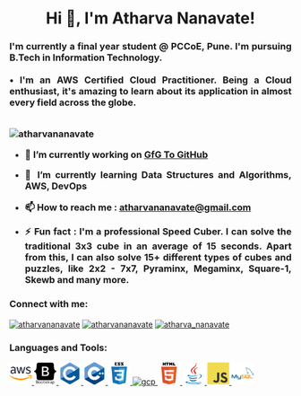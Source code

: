 <h1 align="center">Hi 👋, I'm Atharva Nanavate!</h1>
<h3 align="justify">I'm currently a final year student @ PCCoE, Pune. I'm pursuing B.Tech in Information Technology. 
  <br><br>
  • I'm an AWS Certified Cloud Practitioner. Being a Cloud enthusiast, it's amazing to learn about its application in almost every field across the globe. 
  <br><br>

<p align="left"> <img src="https://komarev.com/ghpvc/?username=atharvananavate&label=Profile%20views&color=0e75b6&style=flat" alt="atharvananavate" /> </p>

- 🔭 I’m currently working on [GfG To GitHub](https://github.com/AtharvaNanavate/GfG-To-GitHub)

- 🌱 I’m currently learning **Data Structures and Algorithms, AWS, DevOps**

- 📫 How to reach me : **atharvananavate@gmail.com**

- ⚡ Fun fact : **I'm a professional Speed Cuber. I can solve the traditional 3x3 cube in an average of 15 seconds. Apart from this, I can also solve 15+ different types of cubes and puzzles, like 2x2 - 7x7, Pyraminx, Megaminx, Square-1, Skewb and many more.**

<h3 align="left">Connect with me:</h3>
<p align="left">
<a href="https://linkedin.com/in/atharvananavate" target="blank"><img align="center" src="https://raw.githubusercontent.com/rahuldkjain/github-profile-readme-generator/master/src/images/icons/Social/linked-in-alt.svg" alt="atharvananavate" height="30" width="40" /></a>
<a href="https://www.leetcode.com/atharvananavate" target="blank"><img align="center" src="https://raw.githubusercontent.com/rahuldkjain/github-profile-readme-generator/master/src/images/icons/Social/leet-code.svg" alt="atharvananavate" height="30" width="40" /></a>
<a href="https://auth.geeksforgeeks.org/user/atharva_nanavate" target="blank"><img align="center" src="https://raw.githubusercontent.com/rahuldkjain/github-profile-readme-generator/master/src/images/icons/Social/geeks-for-geeks.svg" alt="atharva_nanavate" height="30" width="40" /></a>
</p>

<h3 align="left">Languages and Tools:</h3>
<p align="left"><a href="https://aws.amazon.com" target="_blank" rel="noreferrer"> <img src="https://raw.githubusercontent.com/devicons/devicon/master/icons/amazonwebservices/amazonwebservices-original-wordmark.svg" alt="aws" width="40" height="40"/> </a> <a href="https://getbootstrap.com" target="_blank" rel="noreferrer"> <img src="https://raw.githubusercontent.com/devicons/devicon/master/icons/bootstrap/bootstrap-plain-wordmark.svg" alt="bootstrap" width="40" height="40"/> </a> <a href="https://www.cprogramming.com/" target="_blank" rel="noreferrer"> <img src="https://raw.githubusercontent.com/devicons/devicon/master/icons/c/c-original.svg" alt="c" width="40" height="40"/> </a> <a href="https://www.w3schools.com/cpp/" target="_blank" rel="noreferrer"> <img src="https://raw.githubusercontent.com/devicons/devicon/master/icons/cplusplus/cplusplus-original.svg" alt="cplusplus" width="40" height="40"/> </a> <a href="https://www.w3schools.com/css/" target="_blank" rel="noreferrer"> <img src="https://raw.githubusercontent.com/devicons/devicon/master/icons/css3/css3-original-wordmark.svg" alt="css3" width="40" height="40"/> </a> <a href="https://cloud.google.com" target="_blank" rel="noreferrer"> <img src="https://www.vectorlogo.zone/logos/google_cloud/google_cloud-icon.svg" alt="gcp" width="40" height="40"/> </a> <a href="https://www.w3.org/html/" target="_blank" rel="noreferrer"> <img src="https://raw.githubusercontent.com/devicons/devicon/master/icons/html5/html5-original-wordmark.svg" alt="html5" width="40" height="40"/> </a> <a href="https://www.java.com" target="_blank" rel="noreferrer"> <img src="https://raw.githubusercontent.com/devicons/devicon/master/icons/java/java-original.svg" alt="java" width="40" height="40"/> </a> <a href="https://developer.mozilla.org/en-US/docs/Web/JavaScript" target="_blank" rel="noreferrer"> <img src="https://raw.githubusercontent.com/devicons/devicon/master/icons/javascript/javascript-original.svg" alt="javascript" width="40" height="40"/> </a> <a href="https://www.mysql.com/" target="_blank" rel="noreferrer"> <img src="https://raw.githubusercontent.com/devicons/devicon/master/icons/mysql/mysql-original-wordmark.svg" alt="mysql" width="40" height="40"/> </a>  </p>
